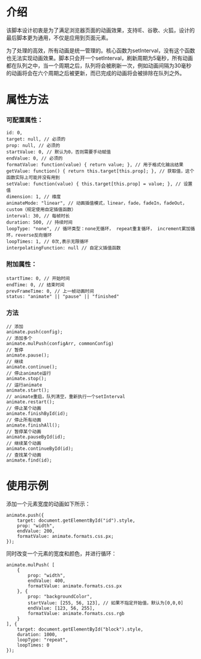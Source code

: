 # 介绍
该脚本设计初衷是为了满足浏览器页面的动画效果，支持IE、谷歌、火狐，设计的最后脚本更为通用，不仅是应用到页面元素。

为了处理的高效，所有动画是统一管理的。核心函数为setInterval，没有这个函数也无法实现动画效果。脚本只会开一个setInterval，刷新周期为5毫秒，所有动画都在队列之中，当一个周期之后，队列将会被刷新一次，例如动画间隔为30毫秒的动画将会在六个周期之后被更新，而已完成的动画将会被排除在队列之外。

# 属性方法

### 可配置属性：
	id: 0,
	target: null, // 必须的
	prop: null, // 必须的
	startValue: 0, // 默认为0，否则需要手动赋值
	endValue: 0, // 必须的
	formatValue: function(value) { return value; }, // 用于格式化输出结果
	getValue: function() { return this.target[this.prop]; }, // 获取值，这个函数实际上可能并没有用到
	setValue: function(value) { this.target[this.prop] = value; }, // 设置值
	dimension: 1, // 维度
	animateMode: "linear", // 动画插值模式，linear，fade，fadeIn，fadeOut，custom（规定使用自定插值函数）
	interval: 30, // 每帧时长
	duration: 500, // 持续时间
	loopType: "none", // 循环类型：none无循环， repeat重复循环， increment累加循环，reverse反向循环
	loopTimes: 1, // 0次,表示无限循环
	interpolatingFunction: null // 自定义插值函数
### 附加属性：
	startTime: 0, // 开始时间
	endTime: 0, // 结束时间
	prevFrameTime: 0, // 上一帧动画时间
	status: "animate" || "pause" || "finished"
### 方法
    // 添加
	animate.push(config);
    // 添加多个
    animate.mulPush(configArr, commonConfig)
	// 暂停
	animate.pause();
	// 继续
	animate.continue();
	// 停止animate运行
	animate.stop();
	// 运行animate
	animate.start();
	// animate重启，队列清空，重新执行一个setInterval
	animate.restart();
	// 停止某个动画
	animate.finishById(id);
	// 停止所有动画
	animate.finishAll();
	// 暂停某个动画
	animate.pauseById(id);
	// 继续某个动画
	animate.continueById(id);
	// 查找某个动画
	animate.find(id);

# 使用示例
添加一个元素宽度的动画如下所示：
```
animate.push({
    target: document.getElementById("id").style,
    prop: "width",
    endValue: 200,
    formatValue: animate.formats.css.px;
});
```
同时改变一个元素的宽度和颜色，并进行循环：
```
animate.mulPush( [
    {
        prop: "width",
        endValue: 400,
        formatValue: animate.formats.css.px
    }, {
        prop: "backgroundColor",
        startValue: [255, 56, 123], // 如果不指定开始值，默认为[0,0,0]
        endValue: [123, 56, 255],
        formatValue: animate.formats.css.rgb
    }
], {
    target: document.getElementById("block").style,
    duration: 1000,
    loopType: "repeat",
    loopTimes: 0
});
```